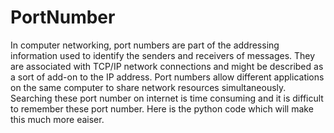 # PortNumber
In computer networking, port numbers are part of the addressing information used to identify the senders and receivers of messages.  They are associated with TCP/IP network connections and might be described as a sort of add-on to the IP address. Port numbers allow different applications on the same computer to share network resources simultaneously.  Searching these port number on internet is time consuming and it is difficult to remember these port number. Here is the python code which will make this much more eaiser.
